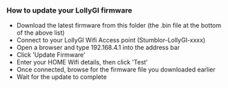 ### How to update your LollyGI firmware
* Download the latest firmware from this folder (the .bin file at the bottom of the above list)
* Connect to your LollyGI Wifi Access point (Stumblor-LollyGI-xxxx)
* Open a browser and type 192.168.4.1 into the address bar
* Click 'Update Firmware'
* Enter your HOME Wifi details, then click 'Test'
* Once connected, browse for the firmware file you downloaded earlier
* Wait for the update to complete
